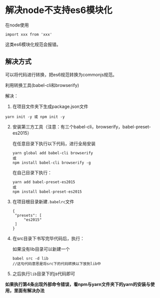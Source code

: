 # 解决node不支持es6模块化

在node使用

```
import xxx from 'xxx'
```

这类es6模块化规范会报错。



## 解决方式

可以将代码进行转换，把es6规范转换为commonjs规范。

利用转换工具(babel-cli和browserify)



解决：

1. 在项目文件夹下生成package.json文件

```
yarn init -y 或 npm init -y
```

2. 安装第三方工具（注意：有三个babel-cli，browserify，babel-preset-es2015）

   在任意目录下执行以下代码，进行全局安装

   ```
   yarn global add babel-cli browserify
   或
   npm install babel-cli browserify -g
   ```

   在自己目录下执行：

   ```
   yarn add babel-preset-es2015
   或
   npm install babel-preset-es2015
   ```

3. 在项目根目录新建`.babelrc`文件

   ```
   {
   	"presets": [
   		"es2015"
   	]
   }
   ```

4. 在src目录下书写完毕代码后，执行：

   如果没有lib目录可以新建一个

   ```
   babel src -d lib
   //这句代码意思是将src下的代码转换以下放到lib中
   ```

5. 之后执行`lib`目录下的js代码即可

**如果执行第4条出现外部命令错误，看npm与yarn文件夹下的yarn的安装与使用，里面有解决办法**

